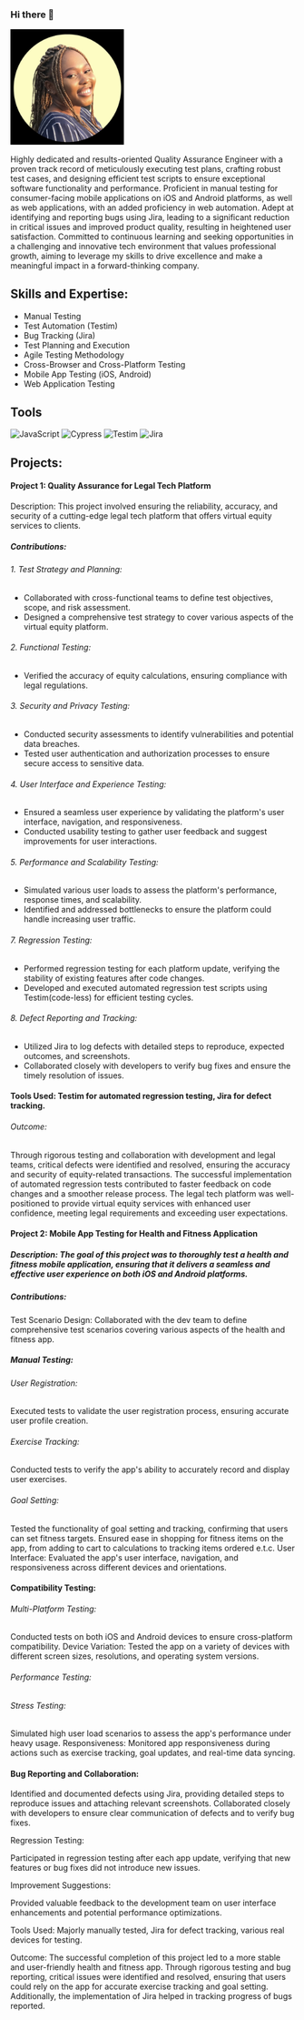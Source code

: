 ### Hi there 👋



<img src="IMG_8168.jpg" alt="drawing" width="200"/>


<!-- ![Alt Text](IMG_8168.jpg) -->


Highly dedicated and results-oriented Quality Assurance Engineer with a proven track record of meticulously executing test plans, crafting robust test cases, and designing efficient test scripts to ensure exceptional software functionality and performance. Proficient in manual testing for consumer-facing mobile applications on iOS and Android platforms, as well as web applications, with an added proficiency in web automation. Adept at identifying and reporting bugs using Jira, leading to a significant reduction in critical issues and improved product quality, resulting in heightened user satisfaction. Committed to continuous learning and seeking opportunities in a challenging and innovative tech environment that values professional growth, aiming to leverage my skills to drive excellence and make a meaningful impact in a forward-thinking company.

## Skills and Expertise: 

- Manual Testing 
- Test Automation (Testim) 
- Bug Tracking (Jira)
- Test Planning and Execution 
- Agile Testing Methodology 
- Cross-Browser and Cross-Platform Testing 
- Mobile App Testing (iOS, Android)
- Web Application Testing

## Tools
![JavaScript](https://img.shields.io/badge/javascript-%23323330.svg?style=for-the-badge&logo=javascript&logoColor=%23F7DF1E)
![Cypress](https://img.shields.io/badge/Cypress-%23EF4222.svg?style=for-the-badge&logo=cypress&logoColor=white)
![Testim](https://img.shields.io/badge/testim-%230769AD.svg?style=for-the-badge&logo=jquery&logoColor=white)
![Jira](https://img.shields.io/badge/jira-%23ED8B00.svg?style=for-the-badge&logo=jira&logoColor=white)

## Projects:

#### Project 1: Quality Assurance for Legal Tech Platform

Description: This project involved ensuring the reliability, accuracy, and security of a cutting-edge legal tech platform that offers virtual equity services to clients.

##### Contributions:

###### 1. Test Strategy and Planning:
  - Collaborated with cross-functional teams to define test objectives, scope, and risk assessment.
  - Designed a comprehensive test strategy to cover various aspects of the virtual equity platform.

###### 2. Functional Testing:
  - Verified the accuracy of equity calculations, ensuring compliance with legal regulations.

###### 3. Security and Privacy Testing:
  - Conducted security assessments to identify vulnerabilities and potential data breaches.
  - Tested user authentication and authorization processes to ensure secure access to sensitive data.

###### 4. User Interface and Experience Testing:
  - Ensured a seamless user experience by validating the platform's user interface, navigation, and responsiveness.
  - Conducted usability testing to gather user feedback and suggest improvements for user interactions.

###### 5. Performance and Scalability Testing:
  - Simulated various user loads to assess the platform's performance, response times, and scalability.
  - Identified and addressed bottlenecks to ensure the platform could handle increasing user traffic.

###### 7. Regression Testing:
  - Performed regression testing for each platform update, verifying the stability of existing features after code changes.
  - Developed and executed automated regression test scripts using Testim(code-less) for efficient testing cycles.

###### 8. Defect Reporting and Tracking:
  - Utilized Jira to log defects with detailed steps to reproduce, expected outcomes, and screenshots.
  - Collaborated closely with developers to verify bug fixes and ensure the timely resolution of issues.

#### Tools Used: Testim for automated regression testing, Jira for defect tracking.

###### Outcome:
Through rigorous testing and collaboration with development and legal teams, critical defects were identified and resolved, ensuring the accuracy and security of equity-related transactions. The successful implementation of automated regression tests contributed to faster feedback on code changes and a smoother release process. The legal tech platform was well-positioned to provide virtual equity services with enhanced user confidence, meeting legal requirements and exceeding user expectations.

#### Project 2: Mobile App Testing for Health and Fitness Application

##### Description: The goal of this project was to thoroughly test a health and fitness mobile application, ensuring that it delivers a seamless and effective user experience on both iOS and Android platforms.

##### Contributions:

Test Scenario Design: Collaborated with the dev team to define comprehensive test scenarios covering various aspects of the health and fitness app.

##### Manual Testing:

###### User Registration: 
  Executed tests to validate the user registration process, ensuring accurate user profile creation.
###### Exercise Tracking:
  Conducted tests to verify the app's ability to accurately record and display user exercises.
###### Goal Setting:
Tested the functionality of goal setting and tracking, confirming that users can set fitness targets.
Ensured ease in shopping for fitness items on the app, from adding to cart to calculations to tracking items ordered e.t.c.
User Interface: Evaluated the app's user interface, navigation, and responsiveness across different devices and orientations.

#### Compatibility Testing:

###### Multi-Platform Testing: 
Conducted tests on both iOS and Android devices to ensure cross-platform compatibility.
Device Variation: Tested the app on a variety of devices with different screen sizes, resolutions, and operating system versions.

###### Performance Testing:

###### Stress Testing: 

Simulated high user load scenarios to assess the app's performance under heavy usage.
Responsiveness: Monitored app responsiveness during actions such as exercise tracking, goal updates, and real-time data syncing.

#### Bug Reporting and Collaboration:

Identified and documented defects using Jira, providing detailed steps to reproduce issues and attaching relevant screenshots.
Collaborated closely with developers to ensure clear communication of defects and to verify bug fixes.

Regression Testing:

Participated in regression testing after each app update, verifying that new features or bug fixes did not introduce new issues.

Improvement Suggestions:

Provided valuable feedback to the development team on user interface enhancements and potential performance optimizations.

Tools Used: Majorly manually tested, Jira for defect tracking, various real devices for testing.

Outcome: The successful completion of this project led to a more stable and user-friendly health and fitness app. Through rigorous testing and bug reporting, critical issues were identified and resolved, ensuring that users could rely on the app for accurate exercise tracking and goal setting. Additionally, the implementation of Jira helped in tracking progress of bugs reported.

<!--
**Ogechi-Ugbor/Ogechi-Ugbor** is a ✨ _special_ ✨ repository because its `README.md` (this file) appears on your GitHub profile.

Here are some ideas to get you started:

- 🔭 I’m currently working on ...
- 🌱 I’m currently learning ...
- 👯 I’m looking to collaborate on ...
- 🤔 I’m looking for help with ...
- 💬 Ask me about ...
- 📫 How to reach me: ...
- 😄 Pronouns: ...
- ⚡ Fun fact: ...
-->
